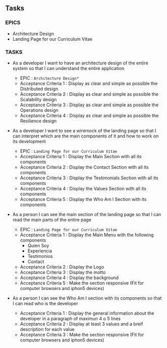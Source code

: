 ## Tasks

### EPICS

* Architecture Design
* Landing Page for our Curriculum Vitae

### TASKS

* As a developer I want to have an architecture design of the entire system so that I can understand the entire application
  * EPIC : ``` Architecture Design*   ```
  * Acceptance Criteria 1 : Display as clear and simple as possible the Distributed design
  * Acceptance Criteria 2 : Display as clear and simple as possible the Scalability design
  * Acceptance Criteria 3 : Display as clear and simple as possible the Operations design
  * Acceptance Criteria 4 : Display as clear and simple as possible the Resilience design

* As a developer I want to see a wiremock of the landing page so that I can interpret which are the main components of it and how to work on its development 
  * EPIC : ``` Landing Page for our Curriculum Vitae  ```
  * Acceptance Criteria 1 : Display the Main Section with all its components
  * Acceptance Criteria 2 : Display the Contact Section with all its components
  * Acceptance Criteria 3 : Display the Testimonials Section with all its components
  * Acceptance Criteria 4 : Display the Values Section with all its components
  * Acceptance Criteria 5 : Display the Who Am I Section with its components

* As a person I can see the main section of the landing page so that I can read the main parts of the entire page 
  * EPIC : ``` Landing Page for our Curriculum Vitae  ```
  * Acceptance Criteria 1 : Display the Main Menu with the following components
    * Quien Soy
    * Experiencia
    * Testimonios
    * Contact
  * Acceptance Criteria 2 : Display the Logo
  * Acceptance Criteria 3 : Display the motto
  * Acceptance Criteria 4 : Display the background
  * Acceptance Criteria 5 : Make the section responsive (Fit for computer browsers and iphon5 devices)

* As a person I can see the Who Am I section with its components so that I can read who is the developer
  * Acceptance Criteria 1 : Display the general information about the developer in a paragraph of maximun 4 o 5 lines
  * Acceptance Criteria 2 : Display at least 3 values and a breif description for each value
  * Acceptance Criteria 3 : Make the section responsive (Fit for computer browsers and iphon5 devices)
